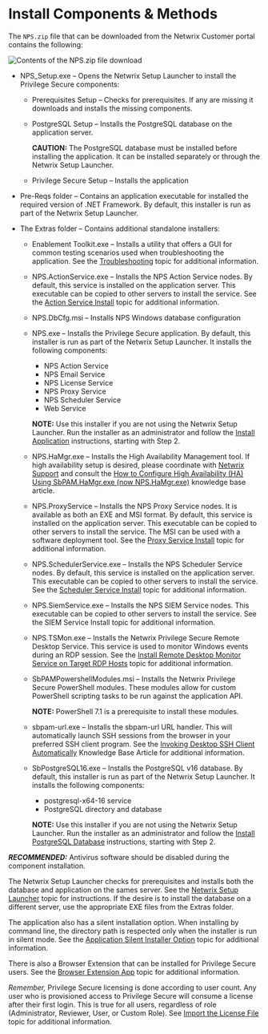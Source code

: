 # Install Components & Methods

The `NPS.zip` file that can be downloaded from the Netwrix Customer portal contains the following:

![Contents of the NPS.zip file download](/img/product_docs/privilegesecure/privilegesecure/accessmanagement/install/npszip.webp)

- NPS_Setup.exe – Opens the Netwrix Setup Launcher to install the Privilege Secure components:

  - Prerequisites Setup – Checks for prerequisites. If any are missing it downloads and installs
    the missing components.
  - PostgreSQL Setup – Installs the PostgreSQL database on the application server.

    **CAUTION:** The PostgreSQL database must be installed before installing the application. It
    can be installed separately or through the Netwrix Setup Launcher.

  - Privilege Secure Setup – Installs the application

- Pre-Reqs folder – Contains an application executable for installed the required version of
  .NET Framework. By default, this installer is run as part of the Netwrix Setup Launcher.
- The Extras folder – Contains additional standalone installers:

  - Enablement Toolkit.exe – Installs a utility that offers a GUI for common testing scenarios
    used when troubleshooting the application. See the
    [Troubleshooting](/docs/privilegesecure/4.2/privilegesecure/accessmanagement/admin/troubleshooting.md) topic for additional information.
  - NPS.ActionService.exe – Installs the NPS Action Service nodes. By default, this service is
    installed on the application server. This executable can be copied to other servers to install
    the service. See the [Action Service Install](/docs/privilegesecure/4.2/privilegesecure/accessmanagement/install/actionservice.md) topic for additional
    information.
  - NPS.DbCfg.msi – Installs NPS Windows database configuration
  - NPS.exe – Installs the Privilege Secure application. By default, this installer is run as part
    of the Netwrix Setup Launcher. It installs the following components:

    - NPS Action Service
    - NPS Email Service
    - NPS License Service
    - NPS Proxy Service
    - NPS Scheduler Service
    - Web Service

    **NOTE:** Use this installer if you are not using the Netwrix Setup Launcher. Run the
    installer as an administrator and follow the
    [Install Application](setuplauncher.md#install-application) instructions, starting with
    Step 2.

  - NPS.HaMgr.exe – Installs the High Availability Management tool. If high availability setup is
    desired, please coordinate with [Netwrix Support](https://www.netwrix.com/support.html) and
    consult the
    [How to Configure High Availability (HA) Using SbPAM.HaMgr.exe (now NPS.HaMgr.exe)](https://helpcenter.netwrix.com/bundle/z-kb-articles-salesforce/page/kA04u0000000HfOCAU.html)
    knowledge base article.
  - NPS.ProxyService – Installs the NPS Proxy Service nodes. It is available as both an EXE and
    MSI format. By default, this service is installed on the application server. This executable
    can be copied to other servers to install the service. The MSI can be used with a software
    deployment tool. See the [Proxy Service Install](/docs/privilegesecure/4.2/privilegesecure/accessmanagement/install/proxyservice.md) topic for additional
    information.
  - NPS.SchedulerService.exe – Installs the NPS Scheduler Service nodes. By default, this service
    is installed on the application server. This executable can be copied to other servers to
    install the service. See the [Scheduler Service Install](/docs/privilegesecure/4.2/privilegesecure/accessmanagement/install/schedulerservice.md) topic for
    additional information.
  - NPS.SiemService.exe – Installs the NPS SIEM Service nodes. This executable can be copied to
    other servers to install the service. See the SIEM Service Install topic for additional
    information.
  - NPS.TSMon.exe – Installs the Netwrix Privilege Secure Remote Desktop Service. This service is
    used to monitor Windows events during an RDP session. See the
    [Install Remote Desktop Monitor Service on Target RDP Hosts](/docs/privilegesecure/4.2/privilegesecure/accessmanagement/install/rdpmonitor.md) topic for
    additional information.
  - SbPAMPowershellModules.msi – Installs the Netwrix Privilege Secure PowerShell modules. These
    modules allow for custom PowerShell scripting tasks to be run against the application API.

    **NOTE:** PowerShell 7.1 is a prerequisite to install these modules.

  - sbpam-url.exe – Installs the sbpam-url URL handler. This will automatically launch SSH
    sessions from the browser in your preferred SSH client program. See the
    [Invoking Desktop SSH Client Automatically](https://helpcenter.netwrix.com/bundle/z-kb-articles-salesforce/page/kA04u0000004n11CAA.html)
    Knowledge Base Article for additional information.
  - SbPostgreSQL16.exe – Installs the PostgreSQL v16 database. By default, this installer is run
    as part of the Netwrix Setup Launcher. It installs the following components:

    - postgresql-x64-16 service
    - PostgreSQL directory and database

    **NOTE:** Use this installer if you are not using the Netwrix Setup Launcher. Run the
    installer as an administrator and follow the
    [Install PostgreSQL Database](setuplauncher.md#install-postgresql-database) instructions,
    starting with Step 2.

**_RECOMMENDED:_** Antivirus software should be disabled during the component installation.

The Netwrix Setup Launcher checks for prerequisites and installs both the database and application
on the sames server. See the [Netwrix Setup Launcher](/docs/privilegesecure/4.2/privilegesecure/accessmanagement/install/setuplauncher.md) topic for instructions. If
the desire is to install the database on a different server, use the appropriate EXE files from the
Extras folder.

The application also has a silent installation option. When installing by command line, the
directory path is respected only when the installer is run in silent mode. See the
[Application Silent Installer Option](/docs/privilegesecure/4.2/privilegesecure/accessmanagement/install/silent.md) topic for additional information.

There is also a Browser Extension that can be installed for Privilege Secure users. See the
[Browser Extension App](/docs/privilegesecure/4.2/privilegesecure/accessmanagement/enduser/browserextension/browserextension.md) topic for additional
information.

_Remember,_ Privilege Secure licensing is done according to user count. Any user who is provisioned
access to Privilege Secure will consume a license after their first login. This is true for all
users, regardless of role (Administrator, Reviewer, User, or Custom Role). See
[Import the License File](/docs/privilegesecure/4.2/privilegesecure/accessmanagement/admin/importlicense.md) topic for additional information.

